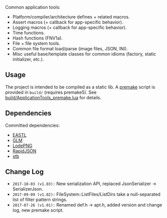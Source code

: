 Common application tools:

- Platform/compiler/architecture defines + related macros.
- Assert macros (+ callback for app-specific behavior).
- Logging macros (+ callback for app-specific behavior).
- Time functions.
- Hash functions (FNV1a).
- File + file system tools.
- Common file format load/parse (image files, JSON, INI).
- Misc useful base/template classes for common idioms (factory, static initializer, etc.).

## Usage ##
The project is intended to be compiled as a static lib. A [premake](https://premake.github.io/) script is provided in `build/` (requires premake5). See [build/ApplicationTools_premake.lua](https://github.com/john-chapman/ApplicationTools/blob/master/build/ApplicationTools_premake.lua) for details.

## Dependencies ##
Committed dependencies:

- [EASTL](https://github.com/electronicarts/EASTL)
- [GLM](https://github.com/g-truc/glm)
- [LodePNG](http://lodev.org/lodepng/)
- [RapidJSON](http://rapidjson.org/)
- [stb](https://github.com/nothings/stb)

## Change Log ##
- `2017-10-03 (v1.03):` New serialization API, replaced JsonSerializer -> SerializerJson.
- `2017-09-09 (v1.02):` FileSystem::ListFiles/ListDirs take a null-separated list of filter pattern strings.
- `2017-07-26 (v1.01):` Renamed def.h -> apt.h, added version and change log, new premake script.
